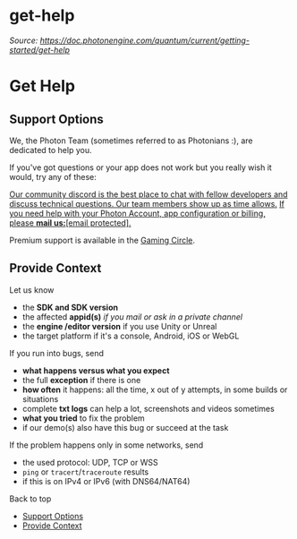 # get-help

_Source: https://doc.photonengine.com/quantum/current/getting-started/get-help_

# Get Help

## Support Options

We, the Photon Team (sometimes referred to as Photonians :), are dedicated to help you.

If you've got questions or your app does not work but you really wish it would, try any of these:

[Our community discord is the best place to chat with fellow developers and discuss technical questions. Our team members show up as time allows.](https://dashboard.photonengine.com/Account/Profile) [If you need help with your Photon Account, app configuration or billing, please **mail us:**\[email protected\].](/cdn-cgi/l/email-protection#7b131e1717143b0b13140f14151e151c12151e55181416)

Premium support is available in the [Gaming Circle](https://www.photonengine.com/gaming).

## Provide Context

Let us know

- the **SDK and SDK version**
- the affected **appid(s)** _if you mail or ask in a private channel_
- the **engine /editor version** if you use Unity or Unreal
- the target platform if it's a console, Android, iOS or WebGL

If you run into bugs, send

- **what happens versus what you expect**
- the full **exception** if there is one
- **how often** it happens: all the time, x out of y attempts, in some builds or situations
- complete **txt logs** can help a lot, screenshots and videos sometimes
- **what you tried** to fix the problem
- if our demo(s) also have this bug or succeed at the task

If the problem happens only in some networks, send

- the used protocol: UDP, TCP or WSS
- `ping` or `tracert`/`traceroute` results
- if this is on IPv4 or IPv6 (with DNS64/NAT64)

Back to top

- [Support Options](#support-options)
- [Provide Context](#provide-context)